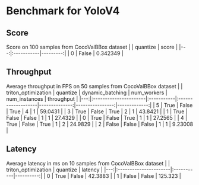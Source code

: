 # Benchmark for YoloV4

## Score

Score on 100 samples from CocoValBBox dataset
|    | quantize   |    score |
|---:|:-----------|---------:|
|  0 | False      | 0.342349 |

## Throughput
Average throughput in FPS on 50 samples from CocoValBBox dataset
|    | triton_optimization   | quantize   | dynamic_batching   |   num_workers |   num_instances |   throughput |
|---:|:----------------------|:-----------|:-------------------|--------------:|----------------:|-------------:|
|  5 | True                  | False      | True               |             4 |               1 |     59.0431  |
|  3 | True                  | False      | True               |             2 |               1 |     43.8421  |
|  1 | True                  | False      | False              |             1 |               1 |     27.4329  |
|  0 | True                  | False      | True               |             1 |               1 |     27.2565  |
|  4 | True                  | False      | True               |             1 |               2 |     24.9829  |
|  2 | False                 | False      | False              |             1 |               1 |      9.23008 |

## Latency

Average latency in ms on 10 samples from CocoValBBox dataset
|    | triton_optimization   | quantize   |   latency |
|---:|:----------------------|:-----------|----------:|
|  0 | True                  | False      |   42.3883 |
|  1 | False                 | False      |  125.323  |